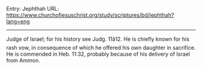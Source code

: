 Entry: Jephthah
URL: https://www.churchofjesuschrist.org/study/scriptures/bd/jephthah?lang=eng

---

Judge of Israel; for his history see Judg. 11â12. He is chiefly known for his rash vow, in consequence of which he offered his own daughter in sacrifice. He is commended in Heb. 11:32, probably because of his delivery of Israel from Ammon.

